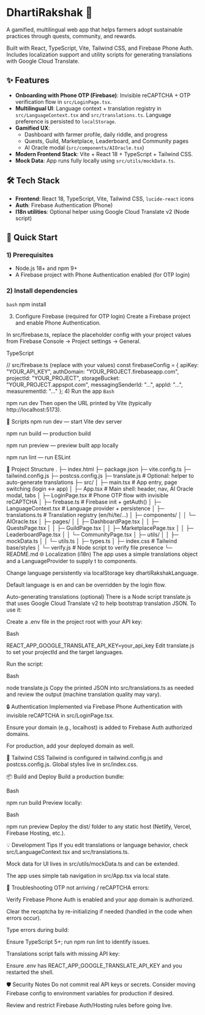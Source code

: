 # DhartiRakshak 🌱

A gamified, multilingual web app that helps farmers adopt sustainable practices through quests, community, and rewards.

Built with React, TypeScript, Vite, Tailwind CSS, and Firebase Phone Auth. Includes localization support and utility scripts for generating translations with Google Cloud Translate.

## ✨ Features

- **Onboarding with Phone OTP (Firebase)**: Invisible reCAPTCHA + OTP verification flow in `src/LoginPage.tsx`.
- **Multilingual UI**: Language context + translation registry in `src/LanguageContext.tsx` and `src/translations.ts`. Language preference is persisted to `localStorage`.
- **Gamified UX**:
  - Dashboard with farmer profile, daily riddle, and progress
  - Quests, Guild, Marketplace, Leaderboard, and Community pages
  - AI Oracle modal (`src/components/AIOracle.tsx`)
- **Modern Frontend Stack**: Vite + React 18 + TypeScript + Tailwind CSS.
- **Mock Data**: App runs fully locally using `src/utils/mockData.ts`.

## 🛠️ Tech Stack

- **Frontend**: React 18, TypeScript, Vite, Tailwind CSS, `lucide-react` icons
- **Auth**: Firebase Authentication (Phone)
- **I18n utilities**: Optional helper using Google Cloud Translate v2 (Node script)

## 🚀 Quick Start

### 1) Prerequisites

- Node.js 18+ and npm 9+
- A Firebase project with Phone Authentication enabled (for OTP login)

### 2) Install dependencies

```bash```
npm install

3) Configure Firebase (required for OTP login)
Create a Firebase project and enable Phone Authentication.

In src/firebase.ts, replace the placeholder config with your project values from Firebase Console → Project settings → General.

TypeScript

// src/firebase.ts (replace with your values)
const firebaseConfig = {
  apiKey: "YOUR_API_KEY",
  authDomain: "YOUR_PROJECT.firebaseapp.com",
  projectId: "YOUR_PROJECT",
  storageBucket: "YOUR_PROJECT.appspot.com",
  messagingSenderId: "...",
  appId: "...",
  measurementId: "..."
};
4) Run the app
```Bash```

npm run dev
Then open the URL printed by Vite (typically http://localhost:5173).

📜 Scripts
npm run dev — start Vite dev server

npm run build — production build

npm run preview — preview built app locally

npm run lint — run ESLint

📁 Project Structure
.
├─ index.html
├─ package.json
├─ vite.config.ts
├─ tailwind.config.js
├─ postcss.config.js
├─ translate.js              # Optional: helper to auto-generate translations
├─ src/
│  ├─ main.tsx               # App entry, page switching (login ↔ app)
│  ├─ App.tsx                # Main shell: header, nav, AI Oracle modal, tabs
│  ├─ LoginPage.tsx          # Phone OTP flow with invisible reCAPTCHA
│  ├─ firebase.ts            # Firebase init + getAuth()
│  ├─ LanguageContext.tsx    # Language provider + persistence
│  ├─ translations.ts        # Translation registry (en/hi/te/...)
│  ├─ components/
│  │  └─ AIOracle.tsx
│  ├─ pages/
│  │  ├─ DashboardPage.tsx
│  │  ├─ QuestsPage.tsx
│  │  ├─ GuildPage.tsx
│  │  ├─ MarketplacePage.tsx
│  │  ├─ LeaderboardPage.tsx
│  │  └─ CommunityPage.tsx
│  ├─ utils/
│  │  ├─ mockData.ts
│  │  └─ utils.ts
│  ├─ types.ts
│  ├─ index.css              # Tailwind base/styles
│  └─ verify.js              # Node script to verify file presence
└─ README.md
🌐 Localization (i18n)
The app uses a simple translations object and a LanguageProvider to supply t to components.

Change language persistently via localStorage key dhartiRakshakLanguage.

Default language is en and can be overridden by the login flow.

Auto-generating translations (optional)
There is a Node script translate.js that uses Google Cloud Translate v2 to help bootstrap translation JSON. To use it:

Create a .env file in the project root with your API key:

Bash

REACT_APP_GOOGLE_TRANSLATE_API_KEY=your_api_key
Edit translate.js to set your projectId and the target languages.

Run the script:

Bash

node translate.js
Copy the printed JSON into src/translations.ts as needed and review the output (machine translation quality may vary).

🔒 Authentication
Implemented via Firebase Phone Authentication with invisible reCAPTCHA in src/LoginPage.tsx.

Ensure your domain (e.g., localhost) is added to Firebase Auth authorized domains.

For production, add your deployed domain as well.

🎨 Tailwind CSS
Tailwind is configured in tailwind.config.js and postcss.config.js. Global styles live in src/index.css.

📦 Build and Deploy
Build a production bundle:

Bash

npm run build
Preview locally:

Bash

npm run preview
Deploy the dist/ folder to any static host (Netlify, Vercel, Firebase Hosting, etc.).

💡 Development Tips
If you edit translations or language behavior, check src/LanguageContext.tsx and src/translations.ts.

Mock data for UI lives in src/utils/mockData.ts and can be extended.

The app uses simple tab navigation in src/App.tsx via local state.

🐛 Troubleshooting
OTP not arriving / reCAPTCHA errors:

Verify Firebase Phone Auth is enabled and your app domain is authorized.

Clear the recaptcha by re-initializing if needed (handled in the code when errors occur).

Type errors during build:

Ensure TypeScript 5+; run npm run lint to identify issues.

Translations script fails with missing API key:

Ensure .env has REACT_APP_GOOGLE_TRANSLATE_API_KEY and you restarted the shell.

🛡️ Security Notes
Do not commit real API keys or secrets. Consider moving Firebase config to environment variables for production if desired.

Review and restrict Firebase Auth/Hosting rules before going live.
